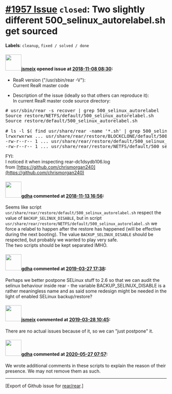 [\#1957 Issue](https://github.com/rear/rear/issues/1957) `closed`: Two slightly different 500\_selinux\_autorelabel.sh get sourced
==================================================================================================================================

**Labels**: `cleanup`, `fixed / solved / done`

#### <img src="https://avatars.githubusercontent.com/u/1788608?u=925fc54e2ce01551392622446ece427f51e2f0ce&v=4" width="50">[jsmeix](https://github.com/jsmeix) opened issue at [2018-11-08 08:30](https://github.com/rear/rear/issues/1957):

-   ReaR version ("/usr/sbin/rear -V"):  
    Current ReaR master code

-   Description of the issue (ideally so that others can reproduce
    it):  
    In current ReaR master code source directory:

<pre>
# usr/sbin/rear -s recover | grep 500_selinux_autorelabel
Source restore/NETFS/default/500_selinux_autorelabel.sh
Source restore/default/500_selinux_autorelabel.sh

# ls -l $( find usr/share/rear -name '*.sh' | grep 500_selinux_autorelabel )
lrwxrwxrwx ... usr/share/rear/restore/BLOCKCLONE/default/500_selinux_autorelabel.sh -> ../../NETFS/default/500_selinux_autorelabel.sh
-rw-r--r-- 1 ... usr/share/rear/restore/default/500_selinux_autorelabel.sh
-rw-r--r-- 1 ... usr/share/rear/restore/NETFS/default/500_selinux_autorelabel.sh
</pre>

FYI:  
I noticed it when inspecting rear-dc1dsydb106.log  
from
[https://github.com/chrismorgan240](https://github.com/chrismorgan240)

#### <img src="https://avatars.githubusercontent.com/u/888633?u=cdaeb31efcc0048d3619651aa18dd4b76e636b21&v=4" width="50">[gdha](https://github.com/gdha) commented at [2018-11-13 16:56](https://github.com/rear/rear/issues/1957#issuecomment-438347815):

Seems like script
`usr/share/rear/restore/default/500_selinux_autorelabel.sh` respect the
value of `BACKUP_SELINUX_DISABLE`, but in script
`usr/share/rear/restore/NETFS/default/500_selinux_autorelabel.sh` we
force a relabel to happen after the restore has happened (will be
effective during the next booting). The value `BACKUP_SELINUX_DISABLE`
should be respected, but probably we wanted to play very safe.  
The two scripts should be kept separated IMHO.

#### <img src="https://avatars.githubusercontent.com/u/888633?u=cdaeb31efcc0048d3619651aa18dd4b76e636b21&v=4" width="50">[gdha](https://github.com/gdha) commented at [2019-03-27 17:38](https://github.com/rear/rear/issues/1957#issuecomment-477272627):

Perhaps we better postpone SELinux stuff to 2.6 so that we can audit the
selinux behaviour inside rear - the variable BACKUP\_SELINUX\_DISABLE is
a rather meaningless name and as said some redesign might be needed in
the light of enabled SELinux backup/restore?

#### <img src="https://avatars.githubusercontent.com/u/1788608?u=925fc54e2ce01551392622446ece427f51e2f0ce&v=4" width="50">[jsmeix](https://github.com/jsmeix) commented at [2019-03-28 10:45](https://github.com/rear/rear/issues/1957#issuecomment-477542875):

There are no actual issues because of it, so we can "just postpone" it.

#### <img src="https://avatars.githubusercontent.com/u/888633?u=cdaeb31efcc0048d3619651aa18dd4b76e636b21&v=4" width="50">[gdha](https://github.com/gdha) commented at [2020-05-27 07:57](https://github.com/rear/rear/issues/1957#issuecomment-634495005):

We wrote additional comments in these scripts to explain the reason of
their presence. We may not remove them as such.

------------------------------------------------------------------------

\[Export of Github issue for
[rear/rear](https://github.com/rear/rear).\]
